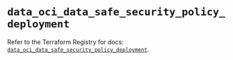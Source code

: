 # `data_oci_data_safe_security_policy_deployment`

Refer to the Terraform Registry for docs: [`data_oci_data_safe_security_policy_deployment`](https://registry.terraform.io/providers/hashicorp/oci/7.19.0/docs/data-sources/data_safe_security_policy_deployment).

